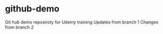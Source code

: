 # github-demo
Git hub demo reposiroty for Udemy training
Updates from branch 1
Changes from branch 2